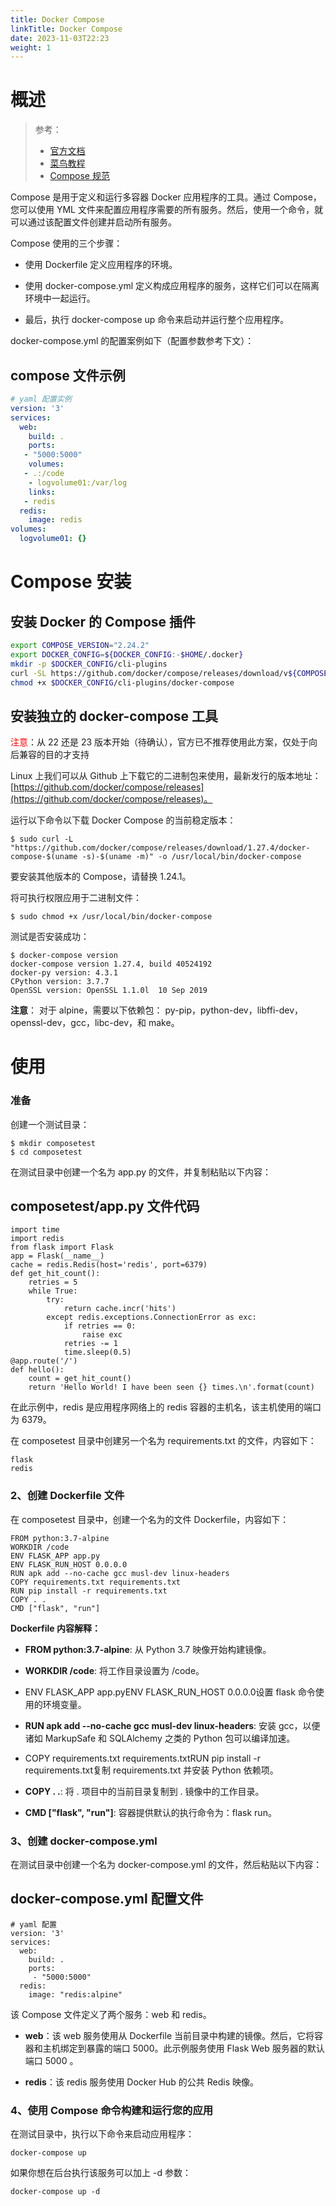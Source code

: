 ```yaml
---
title: Docker Compose
linkTitle: Docker Compose
date: 2023-11-03T22:23
weight: 1
---
```


# 概述

> 参考：
> 
> - [官方文档](https://docs.docker.com/compose/)
> - [菜鸟教程](https://compose-spec.io/)
> - [Compose 规范](https://compose-spec.io/)

Compose 是用于定义和运行多容器 Docker 应用程序的工具。通过 Compose，您可以使用 YML 文件来配置应用程序需要的所有服务。然后，使用一个命令，就可以通过该配置文件创建并启动所有服务。

Compose 使用的三个步骤：

- 使用 Dockerfile 定义应用程序的环境。

- 使用 docker-compose.yml 定义构成应用程序的服务，这样它们可以在隔离环境中一起运行。

- 最后，执行 docker-compose up 命令来启动并运行整个应用程序。

docker-compose.yml 的配置案例如下（配置参数参考下文）：

## compose 文件示例

```yaml
# yaml 配置实例
version: '3'
services:
  web:
    build: .
    ports:
   - "5000:5000"
    volumes:
   - .:/code
    - logvolume01:/var/log
    links:
   - redis
  redis:
    image: redis
volumes:
  logvolume01: {}
```

# Compose 安装

## 安装 Docker 的 Compose 插件

```bash
export COMPOSE_VERSION="2.24.2"
export DOCKER_CONFIG=${DOCKER_CONFIG:-$HOME/.docker}
mkdir -p $DOCKER_CONFIG/cli-plugins
curl -SL https://github.com/docker/compose/releases/download/v${COMPOSE_VERSION}/docker-compose-linux-x86_64 -o $DOCKER_CONFIG/cli-plugins/docker-compose
chmod +x $DOCKER_CONFIG/cli-plugins/docker-compose
```

## 安装独立的 docker-compose 工具

<font color="#ff0000">注意</font>：从 22 还是 23 版本开始（待确认），官方已不推荐使用此方案，仅处于向后兼容的目的才支持

Linux 上我们可以从 Github 上下载它的二进制包来使用，最新发行的版本地址：[https://github.com/docker/compose/releases](https://github.com/docker/compose/releases)。

运行以下命令以下载 Docker Compose 的当前稳定版本：

```
$ sudo curl -L "https://github.com/docker/compose/releases/download/1.27.4/docker-compose-$(uname -s)-$(uname -m)" -o /usr/local/bin/docker-compose
```

要安装其他版本的 Compose，请替换 1.24.1。

将可执行权限应用于二进制文件：

```
$ sudo chmod +x /usr/local/bin/docker-compose
```

测试是否安装成功：

```
$ docker-compose version
docker-compose version 1.27.4, build 40524192
docker-py version: 4.3.1
CPython version: 3.7.7
OpenSSL version: OpenSSL 1.1.0l  10 Sep 2019
```

**注意**： 对于 alpine，需要以下依赖包： py-pip，python-dev，libffi-dev，openssl-dev，gcc，libc-dev，和 make。


# 使用

### 准备

创建一个测试目录：

```
$ mkdir composetest
$ cd composetest
```

在测试目录中创建一个名为 app.py 的文件，并复制粘贴以下内容：

## composetest/app.py 文件代码

```
import time
import redis
from flask import Flask
app = Flask(__name__)
cache = redis.Redis(host='redis', port=6379)
def get_hit_count():
    retries = 5
    while True:
        try:
            return cache.incr('hits')
        except redis.exceptions.ConnectionError as exc:
            if retries == 0:
                raise exc
            retries -= 1
            time.sleep(0.5)
@app.route('/')
def hello():
    count = get_hit_count()
    return 'Hello World! I have been seen {} times.\n'.format(count)
```

在此示例中，redis 是应用程序网络上的 redis 容器的主机名，该主机使用的端口为 6379。

在 composetest 目录中创建另一个名为 requirements.txt 的文件，内容如下：

```
flask
redis
```

### 2、创建 Dockerfile 文件

在 composetest 目录中，创建一个名为的文件 Dockerfile，内容如下：

```
FROM python:3.7-alpine
WORKDIR /code
ENV FLASK_APP app.py
ENV FLASK_RUN_HOST 0.0.0.0
RUN apk add --no-cache gcc musl-dev linux-headers
COPY requirements.txt requirements.txt
RUN pip install -r requirements.txt
COPY . .
CMD ["flask", "run"]
```


**Dockerfile 内容解释：**

- **FROM python:3.7-alpine**: 从 Python 3.7 映像开始构建镜像。

- **WORKDIR /code**: 将工作目录设置为 /code。

- ENV FLASK_APP app.pyENV FLASK_RUN_HOST 0.0.0.0设置 flask 命令使用的环境变量。

- **RUN apk add --no-cache gcc musl-dev linux-headers**: 安装 gcc，以便诸如 MarkupSafe 和 SQLAlchemy 之类的 Python 包可以编译加速。

- COPY requirements.txt requirements.txtRUN pip install -r requirements.txt复制 requirements.txt 并安装 Python 依赖项。

- **COPY . .**: 将 . 项目中的当前目录复制到 . 镜像中的工作目录。

- **CMD ["flask", "run"]**: 容器提供默认的执行命令为：flask run。


### 3、创建 docker-compose.yml

在测试目录中创建一个名为 docker-compose.yml 的文件，然后粘贴以下内容：

## docker-compose.yml 配置文件

```
# yaml 配置
version: '3'
services:
  web:
    build: .
    ports:
     - "5000:5000"
  redis:
    image: "redis:alpine"
```


该 Compose 文件定义了两个服务：web 和 redis。

- **web**：该 web 服务使用从 Dockerfile 当前目录中构建的镜像。然后，它将容器和主机绑定到暴露的端口 5000。此示例服务使用 Flask Web 服务器的默认端口 5000 。

- **redis**：该 redis 服务使用 Docker Hub 的公共 Redis 映像。


### 4、使用 Compose 命令构建和运行您的应用

在测试目录中，执行以下命令来启动应用程序：

```
docker-compose up
```


如果你想在后台执行该服务可以加上 -d 参数：

```
docker-compose up -d
```


